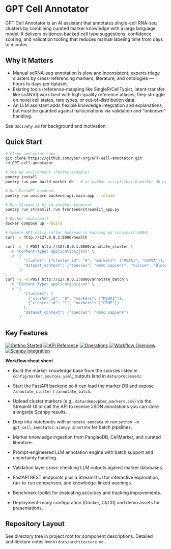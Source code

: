 # GPT Cell Annotator

GPT Cell Annotator is an AI assistant that annotates single-cell RNA-seq clusters by combining curated marker knowledge with a large language model. It delivers evidence-backed cell type suggestions, confidence scoring, and validation tooling that reduces manual labeling time from days to minutes.

## Why It Matters

- Manual scRNA-seq annotation is slow and inconsistent; experts triage clusters by cross-referencing markers, literature, and ontologies — hours to days per dataset.
- Existing tools (reference-mapping like SingleR/CellTypist, latent-transfer like scANVI) work best with high-quality reference atlases; they struggle on novel cell states, rare types, or out-of-distribution data.
- An LLM assistant adds flexible knowledge integration and explanations, but must be guarded against hallucinations via validation and “unknown” handling.

See `docs/why.md` for background and motivation.

## Quick Start

```bash
# Clone and enter repo
git clone https://github.com/your-org/GPT-cell-annotator.git
cd GPT-cell-annotator

# Set up environment (Poetry example)
poetry install
poetry run poe build-marker-db   # or python scripts/build_marker_db.py

# Run FastAPI backend
poetry run uvicorn backend.api.main:app --reload

# Run Streamlit UI in another terminal
poetry run streamlit run frontend/streamlit_app.py

# Docker (optional)
docker compose up --build

# Sample API calls (after backend is running on localhost:8000)
curl -s http://127.0.0.1:8000/health

curl -s -X POST http://127.0.0.1:8000/annotate_cluster \
  -H "Content-Type: application/json" \
  -d '{
        "cluster": {"cluster_id": "0", "markers": ["MS4A1", "CD79A"]},
        "dataset_context": {"species": "Homo sapiens", "tissue": "Blood"}
      }'

curl -s -X POST http://127.0.0.1:8000/annotate_batch \
  -H "Content-Type: application/json" \
  -d '{
        "clusters": [
          {"cluster_id": "0", "markers": ["MS4A1"]},
          {"cluster_id": "1", "markers": ["CD3E"]}
        ],
        "dataset_context": {"species": "Homo sapiens"}
      }'
```

## Key Features

[![Getting Started](https://img.shields.io/badge/docs-getting_started-blue)](docs/getting_started.md)
[![API Reference](https://img.shields.io/badge/docs-api_reference-green)](docs/api_reference.md)
[![Operations](https://img.shields.io/badge/docs-operations-purple)](docs/operations.md)
[![Workflow Overview](https://img.shields.io/badge/docs-workflow-orange)](docs/getting_started.md#workflow-at-a-glance)
[![Scanpy Integration](https://img.shields.io/badge/docs-scanpy_integration-teal)](docs/scanpy_integration.md)

**Workflow cheat sheet**
- Build the marker knowledge base from the sources listed in `config/marker_sources.yaml`; outputs land in `data/processed/`.
- Start the FastAPI backend so it can load the marker DB and expose `/annotate_cluster` / `/annotate_batch`.
- Upload cluster markers (e.g., `data/demo/pbmc_markers.csv`) via the Streamlit UI or call the API to receive JSON annotations you can store alongside Scanpy results.
- Drop into notebooks with `annotate_anndata` or run `python -m gpt_cell_annotator.scanpy annotate` for batch pipelines.

- Marker knowledge ingestion from PanglaoDB, CellMarker, and curated literature.
- Prompt-engineered LLM annotation engine with batch support and uncertainty handling.
- Validation layer cross-checking LLM outputs against marker databases.
- FastAPI REST endpoints plus a Streamlit UI for interactive exploration, run-to-run comparison, and knowledge-linked warnings.
- Benchmark toolkit for evaluating accuracy and tracking improvements.
- Deployment-ready configuration (Docker, CI/CD) and demo assets for presentations.

## Repository Layout

See directory tree in project root for component descriptions. Detailed architecture notes live in `docs/architecture.md`.
